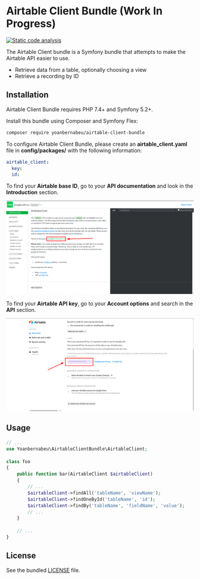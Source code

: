 Airtable Client Bundle (Work In Progress)
==================

[![Static code analysis](https://github.com/yoanbernabeu/Airtable-Client-Bundle/actions/workflows/main.yml/badge.svg)](https://github.com/yoanbernabeu/Airtable-Client-Bundle/actions/workflows/main.yml)

The Airtable Client bundle is a Symfony bundle that attempts to make the Airtable API easier to use.

- Retrieve data from a table, optionally choosing a view
- Retrieve a recording by ID

## Installation

Airtable Client Bundle requires PHP 7.4+ and Symfony 5.2+.

Install this bundle using Composer and Symfony Flex:

```sh
composer require yoanbernabeu/airtable-client-bundle
```

To configure Airtable Client Bundle, please create an **airtable_client.yaml** file in **config/packages/** with the following information:

```yaml
airtable_client:
  key:
  id:
```

To find your **Airtable base ID**, go to your **API documentation** and look in the **Introduction** section.

![Airtable ID](docs/airtable_id.png)

To find your **Airtable API key**, go to your **Account options** and search in the **API** section.

![Airtable KEY](docs/airtable_key.png)

## Usage

```php
// ...
use Yoanbernabeu\AirtableClientBundle\AirtableClient;

class foo
{
    public function bar(AirtableClient $airtableClient)
    {
        // ...
        $airtableClient->findAll('tableName', 'viewName');
        $airtableClient->findOneById('tableName', 'id');
        $airtableClient->findBy('tableName', 'fieldName', 'value');
        // ...
    }

    // ...
}
```

## License

See the bundled [LICENSE](https://github.com/yoanbernabeu/Airtable-Client-Bundle/blob/main/LICENCE) file.